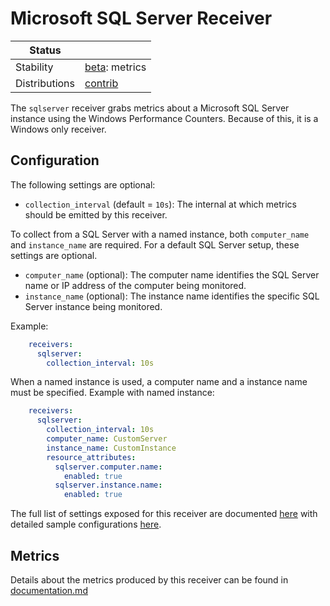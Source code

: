 # Microsoft SQL Server Receiver

<!-- status autogenerated section -->
| Status        |           |
| ------------- |-----------|
| Stability     | [beta]: metrics   |
| Distributions | [contrib] |

[beta]: https://github.com/open-telemetry/opentelemetry-collector#beta
[contrib]: https://github.com/open-telemetry/opentelemetry-collector-releases/tree/main/distributions/otelcol-contrib
<!-- end autogenerated section -->

The `sqlserver` receiver grabs metrics about a Microsoft SQL Server instance using the Windows Performance Counters.
Because of this, it is a Windows only receiver.

## Configuration

The following settings are optional:
- `collection_interval` (default = `10s`): The internal at which metrics should be emitted by this receiver.

To collect from a SQL Server with a named instance, both `computer_name` and `instance_name` are required. For a default SQL Server setup, these settings are optional.
- `computer_name` (optional): The computer name identifies the SQL Server name or IP address of the computer being monitored.
- `instance_name` (optional): The instance name identifies the specific SQL Server instance being monitored.

Example:

```yaml
    receivers:
      sqlserver:
        collection_interval: 10s
```

When a named instance is used, a computer name and a instance name must be specified.
Example with named instance:

```yaml
    receivers:
      sqlserver:
        collection_interval: 10s
        computer_name: CustomServer
        instance_name: CustomInstance
        resource_attributes:
          sqlserver.computer.name:
            enabled: true
          sqlserver.instance.name:
            enabled: true
```

The full list of settings exposed for this receiver are documented [here](./config.go) with detailed sample configurations [here](./testdata/config.yaml).

## Metrics

Details about the metrics produced by this receiver can be found in [documentation.md](./documentation.md)

